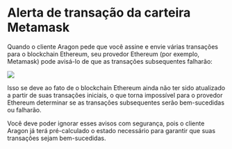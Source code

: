 # Alerta de transação da carteira Metamask

Quando o cliente Aragon pede que você assine e envie várias transações para o blockchain Ethereum, seu provedor Ethereum (por exemplo, Metamask) pode avisá-lo de que as transações subsequentes falharão:

![](https://d33v4339jhl8k0.cloudfront.net/docs/assets/5c98a4fe0428633d2cf3fcf7/images/5e31cc5804286364bc949451/file-vZiPEIBtx3.png)

Isso se deve ao fato de o blockchain Ethereum ainda não ter sido atualizado a partir de suas transações iniciais, o que torna impossível para o provedor Ethereum determinar se as transações subsequentes serão bem-sucedidas ou falharão.

Você deve poder ignorar esses avisos com segurança, pois o cliente Aragon já terá pré-calculado o estado necessário para garantir que suas transações sejam bem-sucedidas.
